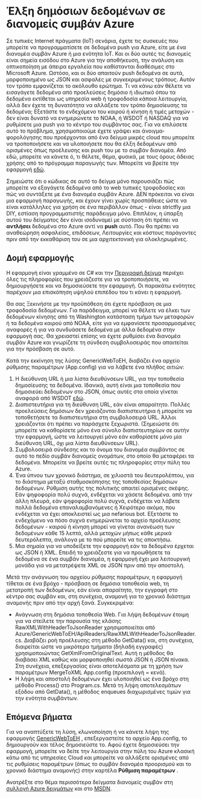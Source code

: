 <properties
    pageTitle="Έλξη δημόσιων δεδομένων σε διανομείς συμβάν Azure | Microsoft Azure"
    description="Επισκόπηση των οι διανομείς συμβάν εισαγωγή από το δείγμα web"
    services="event-hubs"
    documentationCenter="na"
    authors="spyrossak"
    manager="timlt"
    editor=""/>

<tags 
    ms.service="event-hubs"
    ms.devlang="na"
    ms.topic="article"
    ms.tgt_pltfrm="na"
    ms.workload="na"
    ms.date="08/25/2016"
    ms.author="spyros;sethm" />

# <a name="pulling-public-data-into-azure-event-hubs"></a>Έλξη δημόσιων δεδομένων σε διανομείς συμβάν Azure

Σε τυπικές Internet πράγματα (IoT) σενάρια, έχετε τις συσκευές που μπορείτε να προγραμματίσετε σε δεδομένα push για Azure, είτε με ένα διανομέα συμβάν Azure ή μια ενότητα IoT. Και οι δύο αυτές τις διανομείς είναι σημεία εισόδου στο Azure για την αποθήκευση, την ανάλυση και οπτικοποίηση με άπειρα εργαλεία που καθίστανται διαθέσιμες στο Microsoft Azure. Ωστόσο, και οι δύο απαιτούν push δεδομένα σε αυτά, μορφοποιημένο ως JSON και ασφαλές με συγκεκριμένους τρόπους. Αυτόν τον τρόπο εμφανίζεται το ακόλουθο ερώτημα. Τι να κάνω εάν θέλετε να εισαγάγετε δεδομένα από προελεύσεις δημόσιο ή ιδιωτικό όπου τα δεδομένα εκτίθεται ως υπηρεσία web ή τροφοδοσία κάποια λειτουργία, αλλά δεν έχετε τη δυνατότητα να αλλάξετε τον τρόπο δημοσίευσης τα δεδομένα; Εξετάστε το ενδεχόμενο του καιρού ή κίνηση ή τιμές μετοχών - δεν είναι δυνατό να ενημερώνετε το NOAA, ή WSDOT ή NASDAQ για να ρυθμίσετε μια push για το κέντρο του συμβάντος σας. Για να επιλύσετε αυτό το πρόβλημα, χρησιμοποιούμε έχετε γράψει και άνοιγμα-φορολόγησης που προέρχονται από ένα δείγμα μικρές cloud που μπορείτε να τροποποιήσετε και να υλοποιήσετε που θα έλξη δεδομένων από ορισμένες όπως προέλευσης και push του με το συμβάν διανομέα. Από εδώ, μπορείτε να κάνετε ό, τι θέλετε, θέμα, φυσικά, με τους όρους άδειας χρήσης από το πρόγραμμα παραγωγής των. Μπορείτε να βρείτε την εφαρμογή [εδώ](https://azure.microsoft.com/documentation/samples/event-hubs-dotnet-importfromweb/).

Σημειώστε ότι ο κώδικας σε αυτό το δείγμα μόνο παρουσιάζει πώς μπορείτε να εξαγάγετε δεδομένα από το web τυπικές τροφοδοσίες και πώς να συντάξετε με ένα διανομέα συμβάν Azure. ΔΕΝ πρόκειται να είναι μια εφαρμογή παραγωγής, και έχουν γίνει χωρίς προσπάθειες ώστε να είναι κατάλληλες για χρήση σε ένα περιβάλλον όπως - είναι strictfly μια DIY, εστίαση προγραμματιστής παράδειγμα μόνο. Επιπλέον, η ύπαρξη αυτού του δείγματος δεν είναι ισοδυναμεί με σύσταση ότι πρέπει να **αντλήσει** δεδομένα στο Azure αντί να **push** αυτό. Που θα πρέπει να αναθεώρηση ασφαλείας, επιδόσεων, Λειτουργίες και κόστους παράγοντες πριν από την εκκαθάριση του σε μια αρχιτεκτονική για ολοκληρωμένες.

## <a name="application-structure"></a>Δομή εφαρμογής

Η εφαρμογή είναι γραμμένο σε C# και την [Περιγραφή δείγμα](https://azure.microsoft.com/documentation/samples/event-hubs-dotnet-importfromweb/) περιέχει όλες τις πληροφορίες που χρειάζεστε για να τροποποιήσετε, να δημιουργήσετε και να δημοσιεύσετε την εφαρμογή. Οι παρακάτω ενότητες παρέχουν μια επισκόπηση υψηλού επιπέδου του τι κάνει η εφαρμογή.

Θα σας Ξεκινήστε με την προϋπόθεση ότι έχετε πρόσβαση σε μια τροφοδοσία δεδομένων. Για παράδειγμα, μπορεί να θέλετε να έλκει των δεδομένων κίνησης από τη Washington κατάσταση τμήμα των μεταφορών ή τα δεδομένα καιρού από NOAA, είτε για να εμφανίσετε προσαρμοσμένες αναφορές ή για να συνδυάσετε δεδομένα με άλλα δεδομένα στην εφαρμογή σας. Θα χρειαστεί επίσης να έχετε ρυθμίσει ένα διανομέα συμβάν Azure και γνωρίζετε τη σύνδεση συμβολοσειράς που απαιτείται για την πρόσβαση σε αυτό.

Κατά την εκκίνηση της λύσης GenericWebToEH, διαβάζει ένα αρχείο ρύθμισης παραμέτρων (App.config) για να λάβετε ένα πλήθος αιτιών:

1. Η διεύθυνση URL ή μια λίστα διευθύνσεων URL, για την τοποθεσία δημοσίευσης τα δεδομένα. Ιδανικά, αυτή είναι μια τοποθεσία που δημοσιεύει δεδομένων στο JSON, όπως αυτές στα οποία γίνεται αναφορά από WSDOT [εδώ](http://www.wsdot.wa.gov/Traffic/api/). 
2. Διαπιστευτήρια για τη διεύθυνση URL, εάν είναι απαραίτητο. Πολλές προελεύσεις δημόσιων δεν χρειάζονται διαπιστευτήρια ή μπορείτε να τοποθετήσετε τα διαπιστευτήρια στη συμβολοσειρά URL. Άλλοι χρειάζονται ότι πρέπει να παράσχετε ξεχωριστά. (Σημειώστε ότι μπορείτε να καθορίσετε μόνο ένα σύνολο διαπιστευτηρίων σε αυτήν την εφαρμογή, ώστε να λειτουργεί μόνο εάν καθορίσετε μόνο μία διεύθυνση URL, όχι μια λίστα διευθύνσεων URL).
3. Συμβολοσειρά σύνδεσης και το όνομα του διανομέα συμβάντος σε αυτό το πεδίο συμβάν διανομείς ονομάτων, στο οποίο θα μεταφέρει τα δεδομένα. Μπορείτε να βρείτε αυτές τις πληροφορίες στην πύλη του Azure.
4. Ένα ύπνου των χρονικό διάστημα, σε χιλιοστά του δευτερολέπτου, για το διάστημα μεταξύ σταθμοσκόπησης της τοποθεσίας δημόσιων δεδομένων. Ρύθμιση αυτής της πολιτικής απαιτεί ορισμένες σκέψης. Εάν ψηφοφορία πολύ συχνά, ενδέχεται να χάσετε δεδομένα. από την άλλη πλευρά, εάν ψηφοφορία πολύ συχνά, ενδέχεται να λάβετε πολλά δεδομένα επαναλαμβανόμενες ή Χειρότερο ακόμα, που ενδέχεται να έχει αποκλειστεί ως μια nefarious bot. Εξετάστε το ενδεχόμενο να πόσο συχνά ενημερώνεται το αρχείο προέλευσης δεδομένων - καιρού ή κίνηση μπορεί να γίνεται ανανέωση των δεδομένων κάθε 15 λεπτά, αλλά μετοχών μήπως κάθε μερικά δευτερόλεπτα, ανάλογα με το πού μπορείτε να τις αποκτήσω. 
5. Μια σημαία για να υποδείξετε την εφαρμογή εάν τα δεδομένα έρχεται ως JSON ή XML. Επειδή το χρειάζεστε για να προωθήσετε τα δεδομένα σε ένα συμβάν διανομέα, η εφαρμογή έχει μια λειτουργική μονάδα για να μετατρέψετε XML σε JSON πριν από την αποστολή.

Μετά την ανάγνωση του αρχείου ρύθμισης παραμέτρων, η εφαρμογή τίθεται σε ένα βρόχο - πρόσβαση σε δημόσια τοποθεσία web, τη μετατροπή των δεδομένων, εάν είναι απαραίτητο, την εγγραφή στο κέντρο σας συμβάν και, στη συνέχεια, αναμονή για το χρονικό διάστημα αναμονής πριν από την αρχή ξανά. Συγκεκριμένα:

  * Ανάγνωση στη δημόσια τοποθεσία Web. Για λήψη δεδομένων έτοιμη για να στείλετε την παρουσία της κλάσης RawXMLWithHeaderToJsonReader χρησιμοποιείται από Azure/GenericWebToEH/ApiReaders/RawXMLWithHeaderToJsonReader.cs. Διαβάζει ροή προέλευσης στη μέθοδο GetData() και, στη συνέχεια, διαιρείται ώστε να μικρότερα τμήματα (δηλαδή εγγραφές) χρησιμοποιώντας GetXmlFromOriginalText. 
  Αυτή η μέθοδος θα διαβάσει XML καθώς και μορφοποιηθεί σωστά JSON ή JSON πίνακα. Στη συνέχεια, επεξεργασίας είναι αποτελέσματα με τη χρήση των παραμέτρων MergeToXML App.config (προεπιλογή = κενά).
  * Η λήψη και αποστολή δεδομένων έχει υλοποιηθεί ως ένα βρόχο στη μέθοδο Process() στο Program.cs. 
  Μετά τη λήψη αποτελεσμάτων εξόδου από GetData(), η μέθοδος enqueues διαχωρισμένες τιμών για την ενότητα συμβάντων.

## <a name="next-steps"></a>Επόμενα βήματα

Για να αναπτύξετε τη λύση, κλωνοποίηση ή να κάνετε λήψη της εφαρμογής [GenericWebToEH](https://azure.microsoft.com/documentation/samples/event-hubs-dotnet-importfromweb/) , επεξεργαστείτε το αρχείο App.config, το δημιουργούν και τέλος δημοσιεύστε το. Αφού έχετε δημοσιεύσει την εφαρμογή, μπορείτε να δείτε την λειτουργία στην πύλη του Azure κλασική κάτω από τις υπηρεσίες Cloud και μπορείτε να αλλάξετε ορισμένες από τις ρυθμίσεις παραμέτρων (όπως το συμβάν διανομέα προορισμού και το χρονικό διάστημα αναμονής) στην καρτέλα **Ρύθμιση παραμέτρων** .

Ανατρέξτε στο θέμα περισσότερα δείγματα διανομείς συμβάν στη [συλλογή Azure δειγμάτων](https://azure.microsoft.com/documentation/samples/?service=event-hubs) και στο [MSDN](https://code.msdn.microsoft.com/site/search?query=event%20hubs&f%5B0%5D.Value=event%20hubs&f%5B0%5D.Type=SearchText&ac=5).

